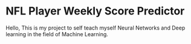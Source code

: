 # NFL Player Weekly Score Predictor

Hello, This is my project to self teach myself Neural Networks and Deep learning in the field of Machine Learning.
